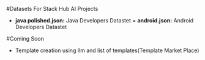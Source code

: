 #Datasets For Stack Hub AI Projects
- **java polished.json:** Java Developers Datastet
= **android.json:** Android Developers Datastet

#Coming Soon

- Template creation using llm and  list of templates(Template Market Place)  
